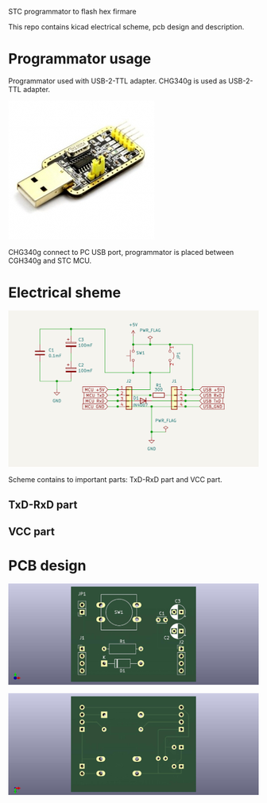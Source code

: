 STC programmator to flash hex firmare

This repo contains kicad electrical scheme, pcb design and description.
# Programmator usage
Programmator used with USB-2-TTL adapter. CHG340g is used as USB-2-TTL adapter.

![CHG340g](/images/ch340g.jpeg)

CHG340g connect to PC USB port, programmator is placed between CGH340g and STC MCU.

# Electrical sheme

![Programmator scheme](/images/STC15_programmator_scheme.png)

Scheme contains to important parts: TxD-RxD part and VCC part.

## TxD-RxD part

## VCC part

# PCB design
![PCB front](/images/STC15_programmator_front.jpg)

![PCB back](/images/STC15_programmator_back.jpg)
